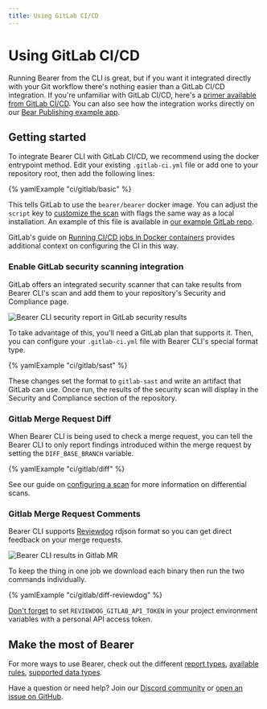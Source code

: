 ```yaml
---
title: Using GitLab CI/CD
---
```


# Using GitLab CI/CD

Running Bearer from the CLI is great, but if you want it integrated directly with your Git workflow there's nothing easier than a GitLab CI/CD integration. If you're unfamiliar with GitLab CI/CD, here's a [primer available from GitLab CI/CD](https://docs.gitlab.com/ee/ci/). You can also see how the integration works directly on our [Bear Publishing example app](https://gitlab.com/bearer/bear-publishing/-/blob/main/.gitlab-ci.yml).

## Getting started

To integrate Bearer CLI with GitLab CI/CD, we recommend using the docker entrypoint method. Edit your existing `.gitlab-ci.yml` file or add one to your repository root, then add the following lines:

{% yamlExample "ci/gitlab/basic" %}

This tells GitLab to use the `bearer/bearer` docker image. You can adjust the `script` key to [customize the scan](/guides/configure-scan/) with flags the same way as a local installation. An example of this file is available in [our example GitLab repo](https://gitlab.com/bearer/bear-publishing/-/tree/main).

GitLab's guide on [Running CI/CD jobs in Docker containers](https://docs.gitlab.com/ee/ci/docker/using_docker_images.html) provides additional context on configuring the CI in this way.

### Enable GitLab security scanning integration

GitLab offers an integrated security scanner that can take results from Bearer CLI's scan and add them to your repository's Security and Compliance page.

![Bearer CLI security report in GitLab security results](/assets/img/gitlab-code-scanning.jpg)

To take advantage of this, you'll need a GitLab plan that supports it. Then, you can configure your `.gitlab-ci.yml` file with Bearer CLI's special format type.

{% yamlExample "ci/gitlab/sast" %}

These changes set the format to `gitlab-sast` and write an artifact that GitLab can use. Once run, the results of the security scan will display in the Security and Compliance section of the repository.

### Gitlab Merge Request Diff

When Bearer CLI is being used to check a merge request, you can tell the Bearer
CLI to only report findings introduced within the merge request by setting the
`DIFF_BASE_BRANCH` variable.

{% yamlExample "ci/gitlab/diff" %}

See our guide on [configuring a scan](/guides/configure-scan#only-report-new-findings-on-a-branch)
for more information on differential scans.

### Gitlab Merge Request Comments

Bearer CLI supports [Reviewdog](https://github.com/reviewdog/reviewdog) rdjson format so you can get direct feedback on your merge requests.

![Bearer CLI results in Gitlab MR](/assets/img/gl-mr-review.png)

To keep the thing in one job we download each binary then run the two commands individually.

{% yamlExample "ci/gitlab/diff-reviewdog" %}

[Don't forget](https://github.com/reviewdog/reviewdog#reporter-gitlab-mergerequest-discussions--reportergitlab-mr-discussion) to set `REVIEWDOG_GITLAB_API_TOKEN` in your project environment variables with a personal API access token.

## Make the most of Bearer

For more ways to use Bearer, check out the different [report types](/explanations/reports/), [available rules](/reference/rules/), [supported data types](/reference/datatypes/).

Have a question or need help? Join our [Discord community](https://discord.gg/eaHZBJUXRF) or [open an issue on GitHub](https://github.com/Bearer/bearer/issues).
